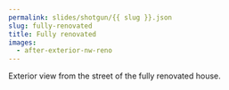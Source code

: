 ```yaml
---
permalink: slides/shotgun/{{ slug }}.json
slug: fully-renovated
title: Fully renovated
images:
  - after-exterior-nw-reno
---
```

Exterior view from the street of the fully renovated house.